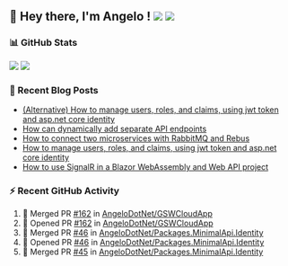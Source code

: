 ## 👋 Hey there, I'm Angelo ! ![](https://img.shields.io/badge/Intel-Core_i5_12th-0071C5?style=for-the-badge&logo=intel&logoColor=white) <a href="https://www.buymeacoffee.com/angelodotnet" target="_blank"><img src="https://img.shields.io/badge/Buy%20Me%20A%20Coffee-FFDD00.svg?style=for-the-badge&logo=Buy-Me-A-Coffee&logoColor=black"></a>

### 📊 GitHub Stats
![](https://github-readme-stats.vercel.app/api?username=angelodotnet&theme=dracula&show_icons=true&hide_border=true&count_private=true)
![](https://github-readme-streak-stats.herokuapp.com/?user=angelodotnet&theme=dracula&hide_border=true)

<!--
![](http://github-profile-summary-cards.vercel.app/api/cards/profile-details?username=angelodotnet&theme=darcula)
![](http://github-profile-summary-cards.vercel.app/api/cards/repos-per-language?username=angelodotnet&theme=dracula)
![](http://github-profile-summary-cards.vercel.app/api/cards/most-commit-language?username=angelodotnet&theme=dracula)
![](http://github-profile-summary-cards.vercel.app/api/cards/stats?username=angelodotnet&theme=dracula)
![](http://github-profile-summary-cards.vercel.app/api/cards/productive-time?username=angelodotnet&theme=dracula&utcOffset=8)
-->

### 📝 Recent Blog Posts  
<!-- BLOG-POST-LIST:START -->
- [&lpar;Alternative&rpar; How to manage users, roles, and claims, using jwt token and asp.net core identity](https://dev.to/angelodotnet/alternative-how-to-manage-users-roles-and-claims-using-jwt-token-and-aspnet-core-identity-c0i)
- [How can dynamically add separate API endpoints](https://dev.to/angelodotnet/how-can-dynamically-add-separate-api-endpoints-4h56)
- [How to connect two microservices with RabbitMQ and Rebus](https://dev.to/angelodotnet/how-to-connect-two-microservices-with-rabbitmq-and-rebus-278)
- [How to manage users, roles, and claims, using jwt token and asp.net core identity](https://dev.to/angelodotnet/how-to-manage-roles-permissions-and-more-using-jwt-token-and-aspnet-core-identity-11k0)
- [How to use SignalR in a Blazor WebAssembly and Web API project](https://dev.to/angelodotnet/how-to-use-signalr-in-a-blazor-webassembly-and-web-api-project-27cp)
<!-- BLOG-POST-LIST:END -->

### ⚡ Recent GitHub Activity

<!--START_SECTION:activity-->
1. 🎉 Merged PR [#162](https://github.com/AngeloDotNet/GSWCloudApp/pull/162) in [AngeloDotNet/GSWCloudApp](https://github.com/AngeloDotNet/GSWCloudApp)
2. 💪 Opened PR [#162](https://github.com/AngeloDotNet/GSWCloudApp/pull/162) in [AngeloDotNet/GSWCloudApp](https://github.com/AngeloDotNet/GSWCloudApp)
3. 🎉 Merged PR [#46](https://github.com/AngeloDotNet/Packages.MinimalApi.Identity/pull/46) in [AngeloDotNet/Packages.MinimalApi.Identity](https://github.com/AngeloDotNet/Packages.MinimalApi.Identity)
4. 💪 Opened PR [#46](https://github.com/AngeloDotNet/Packages.MinimalApi.Identity/pull/46) in [AngeloDotNet/Packages.MinimalApi.Identity](https://github.com/AngeloDotNet/Packages.MinimalApi.Identity)
5. 🎉 Merged PR [#45](https://github.com/AngeloDotNet/Packages.MinimalApi.Identity/pull/45) in [AngeloDotNet/Packages.MinimalApi.Identity](https://github.com/AngeloDotNet/Packages.MinimalApi.Identity)
<!--END_SECTION:activity-->
